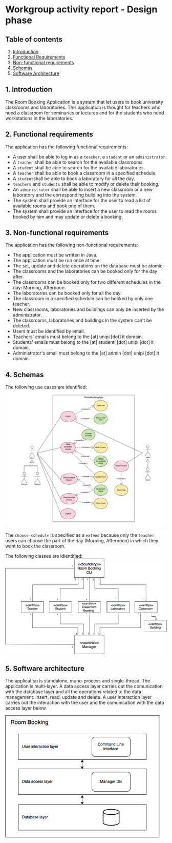 # Workgroup activity report - Design phase

## Table of contents
1. [Introduction](#1-introduction)
2. [Functional Requirements](#2-functional-requirements)
3. [Non-functional requirements](#3-non-functional-requirements)
4. [Schemas](#4-schemas) 
5. [Software Architecture](#5-software-architecture)

## 1. Introduction
The Room Booking Application is a system that let users to book university classrooms and laboratories. This application is thought for teachers who need a classroom for seminaries or lectures and for the students who need workstations in the laboratories.

## 2. Functional requirements
The application has the following functional requirements:

- A user shall be able to log in as a `teacher`, a `student` or an `administrator`.
- A `teacher` shall be able to search for the available classrooms.
- A `student` shall be able to search for the available laboratories.
- A `teacher` shall be able to book a classroom in a specified schedule.
- A `student`shall be able to book a laboratory for all the day.
- `teachers` and `students` shall be able to modify or delete their booking.
- An `administrator` shall be able to insert a new classroom or a new laboratory and the corresponding building into the system.
- The system shall provide an interface for the user to read a list of available rooms and book one of them.
- The system shall provide an interface for the user to read the rooms booked by him and may update or delete a booking.

## 3. Non-functional requirements
The application has the following non-functional requirements:

- The application must be written in Java.
- The application must be run once at time.
- The set, update and delete operations on the database must be atomic.
- The classrooms and the laboratories can be booked only for the day after.
- The classrooms can be booked only for two different schedules in the day: Morning, Afternoon.
- The laboratories can be booked only for all the day.
- The classroom in a specified schedule can be booked by only one teacher.
- New classrooms, laboratories and buildings can only be inserted by the administrator.
- The classrooms, laboratories and buildings in the system can't be deleted.
- Users must be identified by email.
- Teachers' emails must belong to the [at] unipi [dot] it domain.
- Students' emails must belong to the [at] studenti [dot] unipi [dot] it domain.
- Administrator's email must belong to the [at] admin [dot] unipi [dot] it domain.

## 4. Schemas
The following use cases are identified:
![Use Cases](/schemas/task1/UseCases.png)

The `choose schedule` is specified as a `extend` because only the `teacher` users can choose the part of the day (Morning, Afternoon) in which they want to book the classroom.

The following classes are idientified:
![Classes](/schemas/task1/ClassesUMLFirst.png)

## 5. Software architecture

The application is standalone, mono-process and single-thread. The application is multi-layer. A data access layer carries out the comunication with the database layer and all the operations related to the data management: insert, read, update and delete. A user interaction layer carries out the interaction with the user and the comunication with the data access layer below.

![Architecture](/schemas/task1/Architecture.png)
